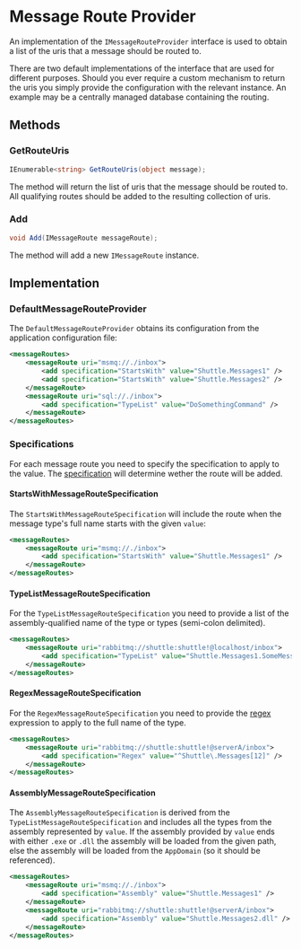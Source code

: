 # Message Route Provider

An implementation of the `IMessageRouteProvider` interface is used to obtain a list of the uris that a message should be routed to.

There are two default implementations of the interface that are used for different purposes.  Should you ever require a custom mechanism to return the uris you simply provide the configuration with the relevant instance.  An example may be a centrally managed database containing the routing.

## Methods

### GetRouteUris

``` c#
IEnumerable<string> GetRouteUris(object message);
```

The method will return the list of uris that the message should be routed to.  All qualifying routes should be added to the resulting collection of uris.

### Add

``` c#
void Add(IMessageRoute messageRoute);
```

The method will add a new `IMessageRoute` instance.

## Implementation

### DefaultMessageRouteProvider

The `DefaultMessageRouteProvider` obtains its configuration from the application configuration file:

```xml
<messageRoutes>
    <messageRoute uri="msmq://./inbox">
        <add specification="StartsWith" value="Shuttle.Messages1" />
        <add specification="StartsWith" value="Shuttle.Messages2" />
    </messageRoute>
    <messageRoute uri="sql://./inbox">
        <add specification="TypeList" value="DoSomethingCommand" />
    </messageRoute>
</messageRoutes>
```

### Specifications

For each message route you need to specify the specification to apply to the value.  The [specification](http://en.wikipedia.org/wiki/Specification_pattern) will determine wether the route will be added.

#### StartsWithMessageRouteSpecification

The `StartsWithMessageRouteSpecification` will include the route when the message type's full name starts with the given `value`:

``` xml
<messageRoutes>
    <messageRoute uri="msmq://./inbox">
        <add specification="StartsWith" value="Shuttle.Messages1" />
    </messageRoute>
</messageRoutes>
```

#### TypeListMessageRouteSpecification

For the `TypeListMessageRouteSpecification` you need to provide a list of the assembly-qualified name of the type or types (semi-colon delimited).

```xml
<messageRoutes>
    <messageRoute uri="rabbitmq://shuttle:shuttle!@localhost/inbox">
        <add specification="TypeList" value="Shuttle.Messages1.SomeMessage, Shuttle.Message1;Shuttle.Messages2.SomeMessage, Shuttle.Message2" />
    </messageRoute>
</messageRoutes>
```

#### RegexMessageRouteSpecification

For the `RegexMessageRouteSpecification` you need to provide the [regex](http://msdn.microsoft.com/en-us/library/system.text.regularexpressions.regex.aspx) expression to apply to the full name of the type.

```xml
<messageRoutes>
    <messageRoute uri="rabbitmq://shuttle:shuttle!@serverA/inbox">
        <add specification="Regex" value="^Shuttle\.Messages[12]" />
    </messageRoute>
</messageRoutes>
```

#### AssemblyMessageRouteSpecification

The `AssemblyMessageRouteSpecification` is derived from the `TypeListMessageRouteSpecification` and includes all the types from the assembly represented by `value`.  If the assembly provided by `value` ends with either `.exe` or `.dll` the assembly will be loaded from the given path, else the assembly will be loaded from the `AppDomain` (so it should be referenced).

```xml
<messageRoutes>
    <messageRoute uri="msmq://./inbox">
        <add specification="Assembly" value="Shuttle.Messages1" />
    </messageRoute>
    <messageRoute uri="rabbitmq://shuttle:shuttle!@serverA/inbox">
        <add specification="Assembly" value="Shuttle.Messages2.dll" />
    </messageRoute>
</messageRoutes>
```
